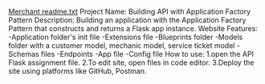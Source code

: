 [Merchant readme.txt](https://github.com/user-attachments/files/23011540/Merchant.readme.txt)
Project Name:
Building API with Application Factory Pattern
Description:
Building an application with the Application Factory Pattern that constructs and returns a Flask app instance.
Website Features:
-Application folder's init file
-Extensions file
-Blueprints folder
-Models folder with a customer model, mechanic model, service ticket model
-Schemas files
-Endpoints
-App file
-Config file
How to use:
1.open the API Flask assignment file.
2.To edit site, open files in code editor.
3.Deploy the site using platforms like GitHub, Postman.
